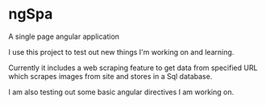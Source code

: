 # ngSpa

A single page angular application 

I use this project to test out new things I'm working on and learning.

Currently it includes a web scraping feature to get data from specified URL 
which scrapes images from site and stores in a Sql database.

I am also testing out some basic angular directives I am working on.

